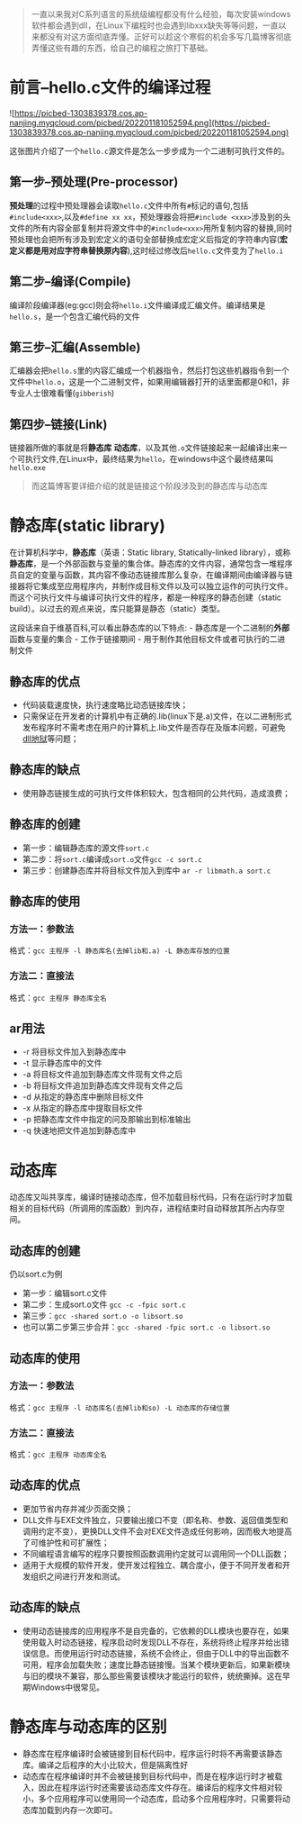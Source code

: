 > 一直以来我对C系列语言的系统级编程都没有什么经验，每次安装windows软件都会遇到dll，在Linux下编程时也会遇到libxxx缺失等等问题，一直以来都没有对这方面彻底弄懂。正好可以趁这个寒假的机会多写几篇博客彻底弄懂这些有趣的东西，给自己的编程之旅打下基础。
> 

# 前言–hello.c文件的编译过程

![https://picbed-1303839378.cos.ap-nanjing.myqcloud.com/picbed/202201181052594.png](https://picbed-1303839378.cos.ap-nanjing.myqcloud.com/picbed/202201181052594.png)

这张图片介绍了一个`hello.c`源文件是怎么一步步成为一个二进制可执行文件的。

## 第一步–预处理(**Pre-processor**)

**预处理**的过程中预处理器会读取`hello.c`文件中所有`#`标记的语句,包括`#include<xxx>`,以及`#define xx xx`，预处理器会将把`#include <xxx>`涉及到的头文件的所有内容全部复制并将源文件中的`#include<xxx>`用所复制内容的替换,同时预处理也会把所有涉及到宏定义的语句全部替换成宏定义后指定的字符串内容(**宏定义都是用对应字符串替换原内容**),这时经过修改后`hello.c`文件变为了`hello.i`

## 第二步–编译(**Compile**)

编译阶段编译器(eg:gcc)则会将`hello.i`文件编译成汇编文件。编译结果是`hello.s`，是一个包含汇编代码的文件

## 第三步–汇编(**Assemble**)

汇编器会把`hello.s`里的内容汇编成一个机器指令，然后打包这些机器指令到一个文件中`hello.o`，这是一个二进制文件，如果用编辑器打开的话里面都是0和1，非专业人士很难看懂(`gibberish`)

## 第四步–链接(**Link**)

链接器所做的事就是将**静态库** **动态库**，以及其他`.o`文件链接起来一起编译出来一个可执行文件,在Linux中，最终结果为`hello`，在windows中这个最终结果叫`hello.exe`

> 而这篇博客要详细介绍的就是链接这个阶段涉及到的静态库与动态库
> 

# 静态库(**static library**)

在计算机科学中，**静态库**（英语：Static library, Statically-linked library），或称**静态库**，是一个外部函数与变量的集合体。静态库的文件内容，通常包含一堆程序员自定的变量与函数，其内容不像动态链接库那么复杂，在编译期间由编译器与链接器将它集成至应用程序内，并制作成目标文件以及可以独立运作的可执行文件。而这个可执行文件与编译可执行文件的程序，都是一种程序的静态创建（static build）。以过去的观点来说，库只能算是静态（static）类型。

这段话来自于维基百科,可以看出静态库的以下特点: - 静态库是一个二进制的**外部**函数与变量的集合 - 工作于链接期间 - 用于制作其他目标文件或者可执行的二进制文件

## 静态库的优点

- 代码装载速度快，执行速度略比动态链接库快；
- 只需保证在开发者的计算机中有正确的.lib(linux下是.a)文件，在以二进制形式发布程序时不需考虑在用户的计算机上.lib文件是否存在及版本问题，可避免[dll地狱](https://en.wikipedia.org/wiki/DLL_Hell)等问题；

## 静态库的缺点

- 使用静态链接生成的可执行文件体积较大，包含相同的公共代码，造成浪费；

## 静态库的创建

- 第一步：编辑静态库的源文件`sort.c`
- 第二步：将`sort.c`编译成`sort.o`文件`gcc -c sort.c`
- 第三步：创建静态库并将目标文件加入到库中 `ar -r libmath.a sort.c`

## 静态库的使用

### 方法一：参数法

格式：`gcc 主程序 -l 静态库名(去掉lib和.a) -L 静态库存放的位置`

### 方法二：直接法

格式：`gcc 主程序 静态库全名`

## ar用法

- -r 将目标文件加入到静态库中
- -t 显示静态库中的文件
- -a 将目标文件追加到静态库文件现有文件之后
- -b 将目标文件追加到静态库文件现有文件之后
- -d 从指定的静态库中删除目标文件
- -x 从指定的静态库中提取目标文件
- -p 把静态库文件中指定的问及那输出到标准输出
- -q 快速地把文件追加到静态库中

# 动态库

动态库又叫共享库，编译时链接动态库，但不加载目标代码，只有在运行时才加载相关的目标代码（所调用的库函数）到内存，进程结束时自动释放其所占内存空间。

## 动态库的创建

仍以sort.c为例

- 第一步：编辑sort.c文件
- 第二步：生成sort.o文件 `gcc -c -fpic sort.c`
- 第三步：`gcc -shared sort.o -o libsort.so`
- 也可以第二步第三步合并：`gcc -shared -fpic sort.c -o libsort.so`

## 动态库的使用

### 方法一：参数法

格式：`gcc 主程序 -l 动态库名(去掉lib和so) -L 动态库的存储位置`

### 方法二：直接法

格式：`gcc 主程序 动态库全名`

## 动态库的优点

- 更加节省内存并减少页面交换；
- DLL文件与EXE文件独立，只要输出接口不变（即名称、参数、返回值类型和调用约定不变），更换DLL文件不会对EXE文件造成任何影响，因而极大地提高了可维护性和可扩展性；
- 不同编程语言编写的程序只要按照函数调用约定就可以调用同一个DLL函数；
- 适用于大规模的软件开发，使开发过程独立、耦合度小，便于不同开发者和开发组织之间进行开发和测试。

## 动态库的缺点

- 使用动态链接库的应用程序不是自完备的，它依赖的DLL模块也要存在，如果使用载入时动态链接，程序启动时发现DLL不存在，系统将终止程序并给出错误信息。而使用运行时动态链接，系统不会终止，但由于DLL中的导出函数不可用，程序会加载失败；速度比静态链接慢。当某个模块更新后，如果新模块与旧的模块不兼容，那么那些需要该模块才能运行的软件，统统撕掉。这在早期Windows中很常见。

# 静态库与动态库的区别

- 静态库在程序编译时会被链接到目标代码中，程序运行时将不再需要该静态库。编译之后程序的大小比较大，但是隔离性好
- 动态库在程序编译时并不会被链接到目标代码中，而是在程序运行时才被载入，因此在程序运行时还需要该动态库文件存在。编译后的程序文件相对较小，多个应用程序可以使用同一个动态库，启动多个应用程序时，只需要将动态库加载到内存一次即可。